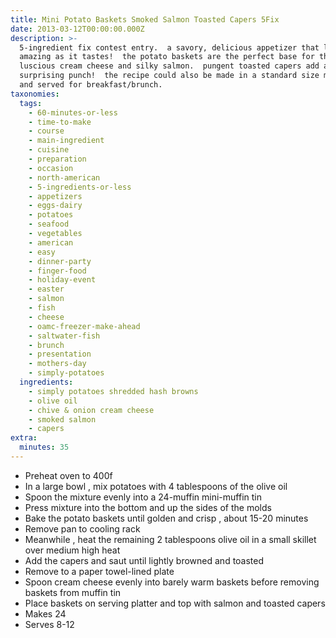 ```yaml
---
title: Mini Potato Baskets Smoked Salmon Toasted Capers 5Fix
date: 2013-03-12T00:00:00.000Z
description: >-
  5-ingredient fix contest entry.  a savory, delicious appetizer that looks as
  amazing as it tastes!  the potato baskets are the perfect base for the
  luscious cream cheese and silky salmon.  pungent toasted capers add a
  surprising punch!  the recipe could also be made in a standard size muffin tin
  and served for breakfast/brunch.
taxonomies:
  tags:
    - 60-minutes-or-less
    - time-to-make
    - course
    - main-ingredient
    - cuisine
    - preparation
    - occasion
    - north-american
    - 5-ingredients-or-less
    - appetizers
    - eggs-dairy
    - potatoes
    - seafood
    - vegetables
    - american
    - easy
    - dinner-party
    - finger-food
    - holiday-event
    - easter
    - salmon
    - fish
    - cheese
    - oamc-freezer-make-ahead
    - saltwater-fish
    - brunch
    - presentation
    - mothers-day
    - simply-potatoes
  ingredients:
    - simply potatoes shredded hash browns
    - olive oil
    - chive & onion cream cheese
    - smoked salmon
    - capers
extra:
  minutes: 35
---
```

 - Preheat oven to 400f
 - In a large bowl , mix potatoes with 4 tablespoons of the olive oil
 - Spoon the mixture evenly into a 24-muffin mini-muffin tin
 - Press mixture into the bottom and up the sides of the molds
 - Bake the potato baskets until golden and crisp , about 15-20 minutes
 - Remove pan to cooling rack
 - Meanwhile , heat the remaining 2 tablespoons olive oil in a small skillet over medium high heat
 - Add the capers and saut until lightly browned and toasted
 - Remove to a paper towel-lined plate
 - Spoon cream cheese evenly into barely warm baskets before removing baskets from muffin tin
 - Place baskets on serving platter and top with salmon and toasted capers
 - Makes 24
 - Serves 8-12
